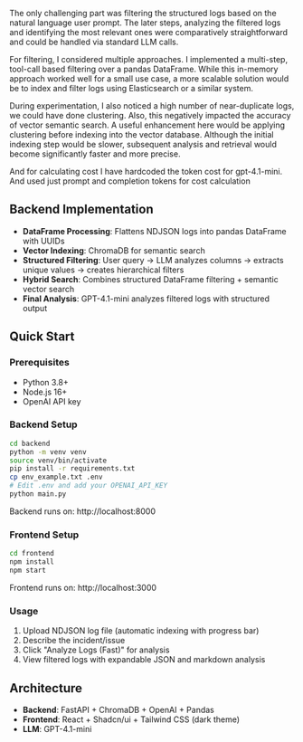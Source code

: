 The only challenging part was filtering the structured logs based on the natural language user prompt. The later steps, analyzing the filtered logs and identifying the most relevant ones were comparatively straightforward and could be handled via standard LLM calls.

For filtering, I considered multiple approaches. I implemented a multi-step, tool-call based filtering over a pandas DataFrame. While this in-memory approach worked well for a small use case, a more scalable solution would be to index and filter logs using Elasticsearch or a similar system.

During experimentation, I also noticed a high number of near-duplicate logs, we could have done clustering. Also, this negatively impacted the accuracy of vector semantic search. A useful enhancement here would be applying clustering  before indexing into the vector database. Although the initial indexing step would be slower, subsequent analysis and retrieval would become significantly faster and more precise.

And for calculating cost I have hardcoded the token cost for gpt-4.1-mini. And used just prompt and completion tokens for cost calculation

## Backend Implementation
- **DataFrame Processing**: Flattens NDJSON logs into pandas DataFrame with UUIDs
- **Vector Indexing**: ChromaDB for semantic search
- **Structured Filtering**: User query -> LLM analyzes columns -> extracts unique values -> creates hierarchical filters
- **Hybrid Search**: Combines structured DataFrame filtering + semantic vector search
- **Final Analysis**: GPT-4.1-mini analyzes filtered logs with structured output 


## Quick Start

### Prerequisites
- Python 3.8+
- Node.js 16+
- OpenAI API key

### Backend Setup
```bash
cd backend
python -m venv venv
source venv/bin/activate  
pip install -r requirements.txt
cp env_example.txt .env
# Edit .env and add your OPENAI_API_KEY
python main.py
```
Backend runs on: http://localhost:8000

### Frontend Setup
```bash
cd frontend
npm install
npm start
```
Frontend runs on: http://localhost:3000

### Usage
1. Upload NDJSON log file (automatic indexing with progress bar)
2. Describe the incident/issue
3. Click "Analyze Logs (Fast)" for analysis
4. View filtered logs with expandable JSON and markdown analysis

## Architecture
- **Backend**: FastAPI + ChromaDB + OpenAI + Pandas
- **Frontend**: React + Shadcn/ui + Tailwind CSS (dark theme)
- **LLM**: GPT-4.1-mini
